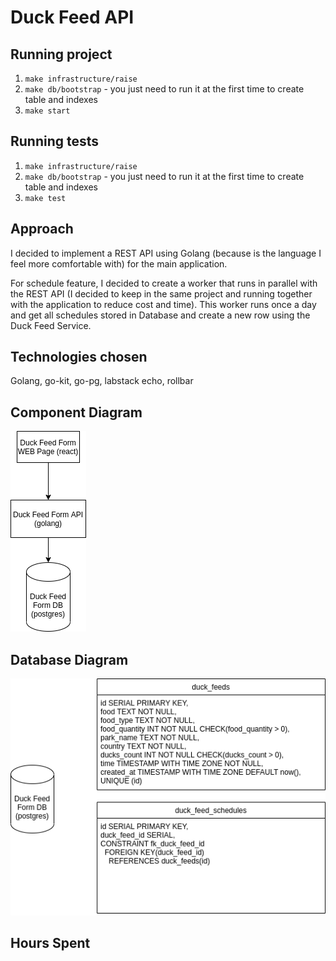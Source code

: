 # Duck Feed API

## Running project

1. `make infrastructure/raise`
2. `make db/bootstrap` - you just need to run it at the first time to create table and indexes
3. `make start`

## Running tests

1. `make infrastructure/raise`
2. `make db/bootstrap` - you just need to run it at the first time to create table and indexes
3. `make test`

## Approach

I decided to implement a REST API using Golang (because is the language I feel more comfortable with) for the main application.

For schedule feature, I decided to create a worker that runs in parallel with the REST API (I decided to keep in the same project and running together with the application to reduce cost and time). This worker runs once a day and get all schedules stored in Database and create a new row using the Duck Feed Service.

## Technologies chosen

Golang, go-kit, go-pg, labstack echo, rollbar

## Component Diagram

![Diagram](docs/hl_diagram.png)

## Database Diagram

![Diagram](docs/db_diagram.png)

## Hours Spent